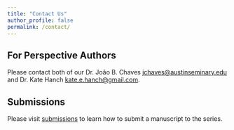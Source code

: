 ```yaml
---
title: "Contact Us"
author_profile: false
permalink: /contact/
---
```

## For Perspective Authors
Please contact both of our Dr. João B. Chaves <jchaves@austinseminary.edu> and Dr. Kate Hanch <kate.e.hanch@gmail.com>.

## Submissions
Please visit [submissions](/submissions/) to learn how to submit a manuscript to the series.